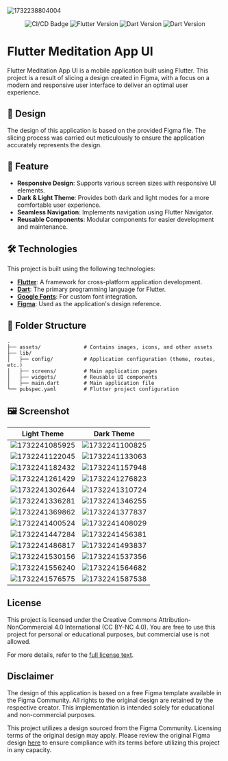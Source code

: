 ![1732238804004](image/README/1732238804004.png)

<p align="center">
    <img src="https://github.com/sh4dowByte/flutter_ui_meditation_app/actions/workflows/main.yaml/badge.svg?branch=release" alt="CI/CD Badge" style="max-width: 100%;">
    <img src="https://badgen.net/badge/Flutter/3.19.3/blue" alt="Flutter Version" style="max-width: 100%;">
    <img src="https://badgen.net/badge/Dart/3.3.1/blue" alt="Dart Version" style="max-width: 100%;">
    <img src="https://img.shields.io/badge/License-CC%20BY--NC%204.0-lightgrey.svg" alt="Dart Version" style="max-width: 100%;">
</p>

# Flutter Meditation App UI

Flutter Meditation App UI is a mobile application built using Flutter. This project is a result of slicing a design created in Figma, with a focus on a modern and responsive user interface to deliver an optimal user experience.

## 🎨 Design

The design of this application is based on the provided Figma file. The slicing process was carried out meticulously to ensure the application accurately represents the design.

## 🚀 Feature

- **Responsive Design**: Supports various screen sizes with responsive UI elements.
- **Dark & Light Theme**: Provides both dark and light modes for a more comfortable user experience.
- **Seamless Navigation**: Implements navigation using Flutter Navigator.
- **Reusable Components**: Modular components for easier development and maintenance.

## 🛠️ Technologies

This project is built using the following technologies:

- **[Flutter](https://flutter.dev/)**: A framework for cross-platform application development.
- **[Dart](https://dart.dev/)**: The primary programming language for Flutter.
- **[Google Fonts](https://fonts.google.com/)**: For custom font integration.
- **[Figma](https://www.figma.com/)**: Used as the application's design reference.

## 📂 Folder Structure

```plaintext
.
├── assets/              # Contains images, icons, and other assets  
├── lib/  
│   ├── config/          # Application configuration (theme, routes, etc.)  
│   ├── screens/         # Main application pages  
│   ├── widgets/         # Reusable UI components  
│   ├── main.dart        # Main application file  
└── pubspec.yaml         # Flutter project configuration  
```

## 🖼️ Screenshot

| Light Theme                                    | Dark Theme                                     |
| ---------------------------------------------- | ---------------------------------------------- |
| ![1732241085925](image/README/1732241085925.png) | ![1732241100825](image/README/1732241100825.png) |
| ![1732241122045](image/README/1732241122045.png) | ![1732241133063](image/README/1732241133063.png) |
| ![1732241182432](image/README/1732241182432.png) | ![1732241157948](image/README/1732241157948.png) |
| ![1732241261429](image/README/1732241261429.png) | ![1732241276823](image/README/1732241276823.png) |
| ![1732241302644](image/README/1732241302644.png) | ![1732241310724](image/README/1732241310724.png) |
| ![1732241336281](image/README/1732241336281.png) | ![1732241346255](image/README/1732241346255.png) |
| ![1732241369862](image/README/1732241369862.png) | ![1732241377837](image/README/1732241377837.png) |
| ![1732241400524](image/README/1732241400524.png) | ![1732241408029](image/README/1732241408029.png) |
| ![1732241447284](image/README/1732241447284.png) | ![1732241456381](image/README/1732241456381.png) |
| ![1732241486817](image/README/1732241486817.png) | ![1732241493837](image/README/1732241493837.png) |
| ![1732241530156](image/README/1732241530156.png) | ![1732241537356](image/README/1732241537356.png) |
| ![1732241556240](image/README/1732241556240.png) | ![1732241564682](image/README/1732241564682.png) |
| ![1732241576575](image/README/1732241576575.png) | ![1732241587538](image/README/1732241587538.png) |

## License

This project is licensed under the Creative Commons Attribution-NonCommercial 4.0 International (CC BY-NC 4.0).
You are free to use this project for personal or educational purposes, but commercial use is not allowed.

For more details, refer to the [full license text](LICENSE).

## Disclaimer

The design of this application is based on a free Figma template available in the Figma Community. All rights to the original design are retained by the respective creator. This implementation is intended solely for educational and non-commercial purposes.

This project utilizes a design sourced from the Figma Community. Licensing terms of the original design may apply. Please review the original Figma design [here](https://www.figma.com/community/file/882888114457713282) to ensure compliance with its terms before utilizing this project in any capacity.
